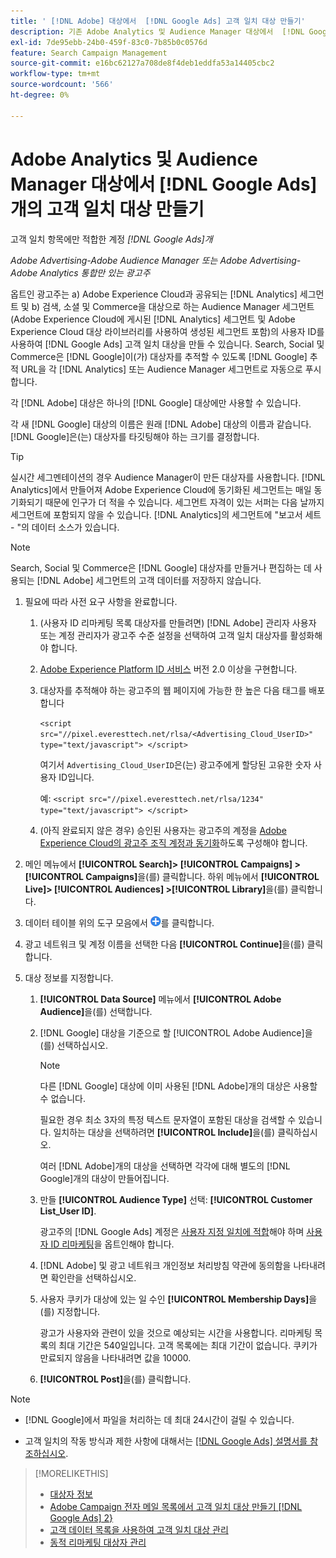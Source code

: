 ```yaml
---
title: ' [!DNL Adobe] 대상에서  [!DNL Google Ads] 고객 일치 대상 만들기'
description: 기존 Adobe Analytics 및 Audience Manager 대상에서  [!DNL Google Ads] 고객 일치 대상을 만드는 방법을 알아봅니다.
exl-id: 7de95ebb-24b0-459f-83c0-7b85b0c0576d
feature: Search Campaign Management
source-git-commit: e16bc62127a708de8f4deb1eddfa53a14405cbc2
workflow-type: tm+mt
source-wordcount: '566'
ht-degree: 0%

---
```


# Adobe Analytics 및 Audience Manager 대상에서 [!DNL Google Ads]개의 고객 일치 대상 만들기

고객 일치 항목에만 적합한 계정 *[!DNL Google Ads]개*

*Adobe Advertising-Adobe Audience Manager 또는 Adobe Advertising-Adobe Analytics 통합만 있는 광고주*

옵트인 광고주는 a) Adobe Experience Cloud과 공유되는 [!DNL Analytics] 세그먼트 및 b) 검색, 소셜 및 Commerce을 대상으로 하는 Audience Manager 세그먼트(Adobe Experience Cloud에 게시된 [!DNL Analytics] 세그먼트 및 Adobe Experience Cloud 대상 라이브러리를 사용하여 생성된 세그먼트 포함)의 사용자 ID를 사용하여 [!DNL Google Ads] 고객 일치 대상을 만들 수 있습니다. Search, Social 및 Commerce은 [!DNL Google]이(가) 대상자를 추적할 수 있도록 [!DNL Google] 추적 URL을 각 [!DNL Analytics] 또는 Audience Manager 세그먼트로 자동으로 푸시합니다.

각 [!DNL Adobe] 대상은 하나의 [!DNL Google] 대상에만 사용할 수 있습니다.

각 새 [!DNL Google] 대상의 이름은 원래 [!DNL Adobe] 대상의 이름과 같습니다. [!DNL Google]은(는) 대상자를 타깃팅해야 하는 크기를 결정합니다.

>[!TIP]
>
>실시간 세그멘테이션의 경우 Audience Manager이 만든 대상자를 사용합니다. [!DNL Analytics]에서 만들어져 Adobe Experience Cloud에 동기화된 세그먼트는 매일 동기화되기 때문에 인구가 더 적을 수 있습니다. 세그먼트 자격이 있는 서퍼는 다음 날까지 세그먼트에 포함되지 않을 수 있습니다. [!DNL Analytics]의 세그먼트에 &quot;보고서 세트 - &quot;의 데이터 소스가 있습니다.

>[!NOTE]
>
>Search, Social 및 Commerce은 [!DNL Google] 대상자를 만들거나 편집하는 데 사용되는 [!DNL Adobe] 세그먼트의 고객 데이터를 저장하지 않습니다.

1. 필요에 따라 사전 요구 사항을 완료합니다.

   1. (사용자 ID 리마케팅 목록 대상자를 만들려면) [!DNL Adobe] 관리자 사용자 또는 계정 관리자가 광고주 수준 설정을 선택하여 고객 일치 대상자를 활성화해야 합니다.

   1. [Adobe Experience Platform ID 서비스](https://experienceleague.adobe.com/docs/id-service/using/home.html?lang=ko) 버전 2.0 이상을 구현합니다.

   1. 대상자를 추적해야 하는 광고주의 웹 페이지에 가능한 한 높은 다음 태그를 배포합니다

      `<script src="//pixel.everesttech.net/rlsa/<Advertising_Cloud_UserID>" type="text/javascript"> </script>`

      여기서 `Advertising_Cloud_UserID`은(는) 광고주에게 할당된 고유한 숫자 사용자 ID입니다.

      예: `<script src="//pixel.everesttech.net/rlsa/1234" type="text/javascript"> </script>`

   1. (아직 완료되지 않은 경우) 승인된 사용자는 광고주의 계정을 [Adobe Experience Cloud의 광고주 조직 계정과 동기화](/help/search-social-commerce/admin/sync-adobe-audiences.md)하도록 구성해야 합니다.

1. 메인 메뉴에서 **[!UICONTROL Search]> [!UICONTROL Campaigns] >[!UICONTROL Campaigns]**&#x200B;을(를) 클릭합니다. 하위 메뉴에서 **[!UICONTROL Live]> [!UICONTROL Audiences] >[!UICONTROL Library]**&#x200B;을(를) 클릭합니다.

1. 데이터 테이블 위의 도구 모음에서 ![만들기](/help/search-social-commerce/assets/add.png "만들기")를 클릭합니다.

1. 광고 네트워크 및 계정 이름을 선택한 다음 **[!UICONTROL Continue]**&#x200B;을(를) 클릭합니다.

1. 대상 정보를 지정합니다.

   1. **[!UICONTROL Data Source]** 메뉴에서 **[!UICONTROL Adobe Audience]**&#x200B;을(를) 선택합니다.

   1. [!DNL Google] 대상을 기준으로 할 [!UICONTROL Adobe Audience]을(를) 선택하십시오.

      >[!NOTE]
      >
      >다른 [!DNL Google] 대상에 이미 사용된 [!DNL Adobe]개의 대상은 사용할 수 없습니다.

      필요한 경우 최소 3자의 특정 텍스트 문자열이 포함된 대상을 검색할 수 있습니다. 일치하는 대상을 선택하려면 **[!UICONTROL Include]**&#x200B;을(를) 클릭하십시오.

      여러 [!DNL Adobe]개의 대상을 선택하면 각각에 대해 별도의 [!DNL Google]개의 대상이 만들어집니다.

   1. 만들 **[!UICONTROL Audience Type]** 선택: **[!UICONTROL Customer List_User ID]**.

      광고주의 [!DNL Google Ads] 계정은 [사용자 지정 일치에 적합](https://support.google.com/adspolicy/answer/6299717)해야 하며 [사용자 ID 리마케팅](https://support.google.com/google-ads/answer/9199250)을 옵트인해야 합니다.

   1. [!DNL Adobe] 및 광고 네트워크 개인정보 처리방침 약관에 동의함을 나타내려면 확인란을 선택하십시오.

   1. 사용자 쿠키가 대상에 있는 일 수인 **[!UICONTROL Membership Days]**&#x200B;을(를) 지정합니다.

      광고가 사용자와 관련이 있을 것으로 예상되는 시간을 사용합니다. 리마케팅 목록의 최대 기간은 540일입니다. 고객 목록에는 최대 기간이 없습니다. 쿠키가 만료되지 않음을 나타내려면 값을 10000.

   1. **[!UICONTROL Post]**&#x200B;을(를) 클릭합니다.

>[!NOTE]
>
>* [!DNL Google]에서 파일을 처리하는 데 최대 24시간이 걸릴 수 있습니다.
>
>* 고객 일치의 작동 방식과 제한 사항에 대해서는 [[!DNL Google Ads] 설명서를 참조하십시오](https://support.google.com/displayvideo/answer/9539301).

>[!MORELIKETHIS]
>
>* [대상자 정보](audience-about.md)
>* [Adobe Campaign 전자 메일 목록에서 고객 일치 대상 만들기 [!DNL Google Ads] 2&rbrace;](google-audience-from-campaign-email-list.md)
>* [고객 데이터 목록을 사용하여 고객 일치 대상 관리](audience-from-customer-data-list.md)
>* [동적 리마케팅 대상자 관리](audience-dynamic-remarketing-manage.md)
